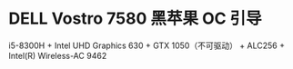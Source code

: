 # DELL Vostro 7580 黑苹果 OC 引导

i5-8300H + Intel UHD Graphics 630 + GTX 1050（不可驱动） + ALC256 + Intel(R) Wireless-AC 9462

